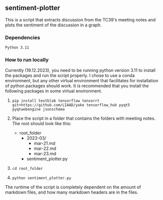 ## sentiment-plotter
This is a script that extracts discussion from the TC39's meeting notes and plots the sentiment of the discussion in a graph. 

### Dependencies

`Python 3.11`

### How to run locally

Currently (19.12.2023), you need to be running python version 3.11 to install the packages and run the script properly. I chose to use a conda environment, but any other virtual environment that facilitates for installation of python packages should work. It is recommended that you install the following packages in some virtual environment.

1. `pip install textblob tensorflow tensorrt git+https://github.com/LIAAD/yake tensorflow_hub pyqt5 pyqtwebengine jsonschema`

2. Place the script in a folder that contains the folders with meeting notes. The root should look like this:

    - root_folder
        - 2023-03/
            - mar-21.md
            - mar-22.md
            - mar-23.md
        - sentiment_plotter.py

3. `cd root_folder`
4. `python sentiment_plotter.py`

The runtime of the script is completely dependent on the amount of markdown files, and how many markdown headers are in the files.